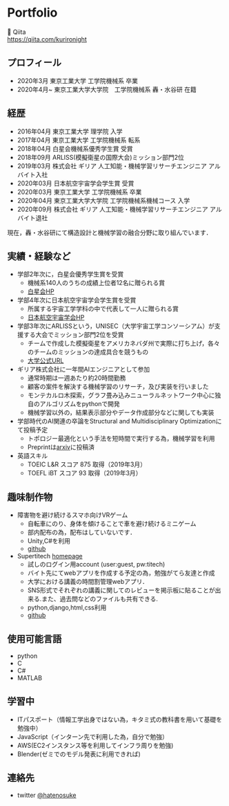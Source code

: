 # Portfolio
📗 Qiita  
https://qiita.com/kurironight

## プロフィール
- 2020年3月  東京工業大学 工学院機械系 卒業
- 2020年4月~ 東京工業大学大学院　工学院機械系 轟・水谷研 在籍

## 経歴

- 2016年04月 東京工業大学 理学院 入学
- 2017年04月 東京工業大学 工学院機械系 転系
- 2018年04月 白星会機械系優秀学生賞 受賞
- 2018年09月 ARLISS(模擬衛星の国際大会)ミッション部門2位
- 2019年03月 株式会社 ギリア 人工知能・機械学習リサーチエンジニア アルバイト入社
- 2020年03月 日本航空宇宙学会学生賞 受賞
- 2020年03月 東京工業大学 工学院機械系 卒業
- 2020年04月 東京工業大学大学院 工学院機械系機械コース 入学
- 2020年09月 株式会社 ギリア 人工知能・機械学習リサーチエンジニア アルバイト退社

現在，轟・水谷研にて構造設計と機械学習の融合分野に取り組んでいます．

## 実績・経験など
- 学部2年次に，白星会優秀学生賞を受賞
  - 機械系140人のうちの成績上位者12名に贈られる賞
  - [白星会HP](https://www.kuramae.ne.jp/hakusei/hyoushou_detail/id=2811)
- 学部4年次に日本航空宇宙学会学生賞を受賞
  - 所属する宇宙工学学科の中で代表して一人に贈られる賞
  - [日本航空宇宙学会HP](https://www.jsass.or.jp/award/102/)
- 学部3年次にARLISSという，UNISEC（大学宇宙工学コンソーシアム）が支援する大会でミッション部門2位を受賞
  - チームで作成した模擬衛星をアメリカネバダ州で実際に打ち上げ，各々のチームのミッションの達成具合を競うもの
  - [大学公式URL](https://www.titech.ac.jp/news/2019/043242.html)
- ギリア株式会社に一年間AIエンジニアとして参加
  - 通常時期は一週あたり約20時間勤務
  - 顧客の案件を解決する機械学習のリサーチ，及び実装を行いました
  - モンテカルロ木探索，グラフ畳み込みニューラルネットワーク中心に独自のアルゴリズムをpythonで開発
  - 機械学習以外の，結果表示部分やデータ作成部分などに関しても実装
- 学部時代のAI関連の卒論をStructural and Multidisciplinary Optimizationにて投稿予定
  - トポロジー最適化という手法を短時間で実行する為，機械学習を利用
  - Preprintは[arxiv](https://arxiv.org/abs/2004.05461)に投稿済
- 英語スキル
  - TOEIC L&R スコア 875 取得（2019年3月）
  - TOEFL iBT スコア 93 取得（2019年3月）
## 趣味制作物
- 障害物を避け続けるスマホ向けVRゲーム
  - 自転車にのり、身体を傾けることで車を避け続けるミニゲーム
  - 部内配布の為，配布はしていないです．
  - Unity,C#を利用
  - [github](https://github.com/kurironight/VRcyclegame)
- Supertitech
[homepage](https://newsupertitech.herokuapp.com/login)
  - 試しのログイン用account (user:guest, pw:titech)
  - バイト先にてwebアプリを作成する予定の為，勉強がてら友達と作成
  - 大学における講義の時間割管理webアプリ．
  - SNS形式でそれぞれの講義に関してのレビューを掲示板に貼ることが出来る.また、過去問などのファイルも共有できる.
  - python,django,html,css利用
  - [github](https://github.com/kurironight/Supertitech_app)

## 使用可能言語
- python
- C
- C#
- MATLAB

## 学習中
- ITパスポート（情報工学出身ではない為，キタミ式の教科書を用いて基礎を勉強中）
- JavaScript（インターン先で利用した為，自分で勉強）
- AWS(EC2インスタンス等を利用してインフラ周りを勉強)
- Blender(ゼミでのモデル発表に利用できれば)

## 連絡先
- twitter [@hatenosuke](https://twitter.com/hatenosuke)
